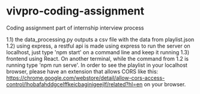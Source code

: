 # vivpro-coding-assignment
Coding assignment part of internship interview process

1.1)  the data_processing.py outputs a csv file with the data from playlist.json
1.2)  using express, a restful api is made using express to run the server on localhost,
    just type 'npm start' on a command line and keep it running
1.3)  frontend using React. On another terminal, while the command from 1.2 is running
    type 'npm run serve'. In order to see the playlist in your localhost browser, please
    have an extension that allows CORS like this: https://chrome.google.com/webstore/detail/allow-cors-access-control/lhobafahddgcelffkeicbaginigeejlf/related?hl=en on your browser.